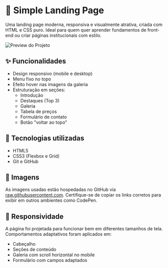 # 🚀 Simple Landing Page

Uma landing page moderna, responsiva e visualmente atrativa, criada com HTML e CSS puro. Ideal para quem quer aprender fundamentos de front-end ou criar páginas institucionais com estilo.

![Preview do Projeto](https://codepen.io/KaiqueDantas14/pen/xbbExQG)

## ✨ Funcionalidades

- Design responsivo (mobile e desktop)
- Menu fixo no topo
- Efeito hover nas imagens da galeria
- Estruturação em seções:
  - Introdução
  - Destaques (Top 3)
  - Galeria
  - Tabela de preços
  - Formulário de contato
  - Botão "voltar ao topo"

## 📁 Tecnologias utilizadas

- HTML5
- CSS3 (Flexbox e Grid)
- Git e GitHub

## 📸 Imagens

As imagens usadas estão hospedadas no GitHub via [raw.githubusercontent.com](https://raw.githubusercontent.com). Certifique-se de copiar os links corretos para exibir em outros ambientes como CodePen.

## 📱 Responsividade

A página foi projetada para funcionar bem em diferentes tamanhos de tela. Comportamentos adaptativos foram aplicados em:
- Cabeçalho
- Seções de conteúdo
- Galeria com scroll horizontal no mobile
- Formulário com campos adaptados
